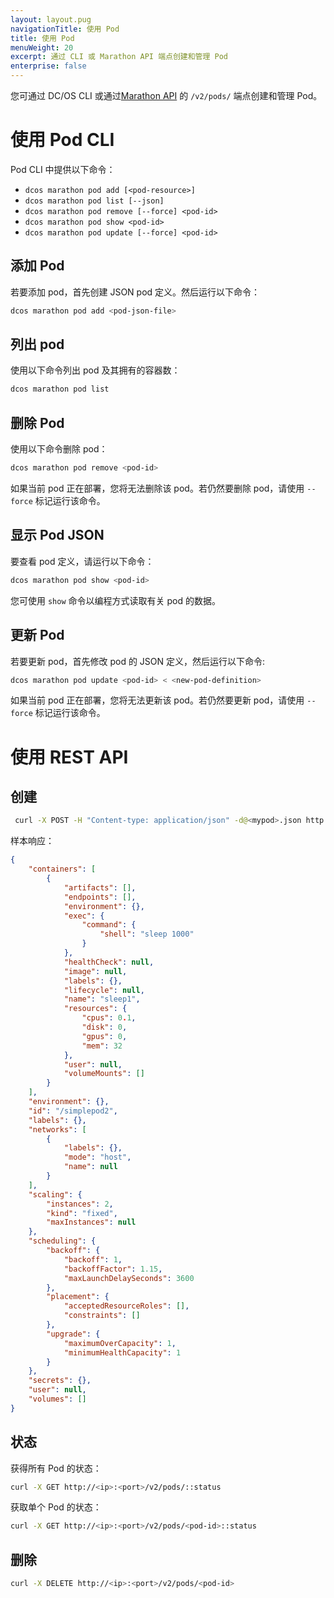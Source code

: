 ```yaml
---
layout: layout.pug
navigationTitle: 使用 Pod
title: 使用 Pod
menuWeight: 20
excerpt: 通过 CLI 或 Marathon API 端点创建和管理 Pod
enterprise: false
---
```




您可通过 DC/OS CLI 或通过[Marathon API](/cn/1.11/deploying-services/marathon-api/) 的 `/v2/pods/` 端点创建和管理 Pod。

# 使用 Pod CLI

Pod CLI 中提供以下命令：

* `dcos marathon pod add [<pod-resource>]`
* `dcos marathon pod list [--json]`
* `dcos marathon pod remove [--force] <pod-id>`
* `dcos marathon pod show <pod-id>`
* `dcos marathon pod update [--force] <pod-id>`

## 添加 Pod

若要添加 pod，首先创建 JSON pod 定义。然后运行以下命令：
```bash
dcos marathon pod add <pod-json-file>
```

## 列出 pod
使用以下命令列出 pod 及其拥有的容器数：
```bash
dcos marathon pod list
```

## 删除 Pod
使用以下命令删除 pod：
```bash
dcos marathon pod remove <pod-id>
```

如果当前 pod 正在部署，您将无法删除该 pod。若仍然要删除 pod，请使用 `--force` 标记运行该命令。

## 显示 Pod JSON
要查看 pod 定义，请运行以下命令：
```bash
dcos marathon pod show <pod-id>
```
您可使用 `show` 命令以编程方式读取有关 pod 的数据。

## 更新 Pod
若要更新 pod，首先修改 pod 的 JSON 定义，然后运行以下命令:

```bash
dcos marathon pod update <pod-id> < <new-pod-definition>
```

如果当前 pod 正在部署，您将无法更新该 pod。若仍然要更新 pod，请使用 `--force` 标记运行该命令。

# 使用 REST API

## 创建

```bash
 curl -X POST -H "Content-type: application/json" -d@<mypod>.json http://<ip>:<port>/v2/pods
```

样本响应：

```json
{
    "containers": [
        {
            "artifacts": [],
            "endpoints": [],
            "environment": {},
            "exec": {
                "command": {
                    "shell": "sleep 1000"
                }
            },
            "healthCheck": null,
            "image": null,
            "labels": {},
            "lifecycle": null,
            "name": "sleep1",
            "resources": {
                "cpus": 0.1,
                "disk": 0,
                "gpus": 0,
                "mem": 32
            },
            "user": null,
            "volumeMounts": []
        }
    ],
    "environment": {},
    "id": "/simplepod2",
    "labels": {},
    "networks": [
        {
            "labels": {},
            "mode": "host",
            "name": null
        }
    ],
    "scaling": {
        "instances": 2,
        "kind": "fixed",
        "maxInstances": null
    },
    "scheduling": {
        "backoff": {
            "backoff": 1,
            "backoffFactor": 1.15,
            "maxLaunchDelaySeconds": 3600
        },
        "placement": {
            "acceptedResourceRoles": [],
            "constraints": []
        },
        "upgrade": {
            "maximumOverCapacity": 1,
            "minimumHealthCapacity": 1
        }
    },
    "secrets": {},
    "user": null,
    "volumes": []
}
```

## 状态

获得所有 Pod 的状态：

```bash
curl -X GET http://<ip>:<port>/v2/pods/::status
```

获取单个 Pod 的状态：

```bash
curl -X GET http://<ip>:<port>/v2/pods/<pod-id>::status
```

## 删除

```bash
curl -X DELETE http://<ip>:<port>/v2/pods/<pod-id>
```
 
